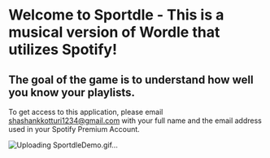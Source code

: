 # Welcome to Sportdle - This is a musical version of Wordle that utilizes Spotify!
## The goal of the game is to understand how well you know your playlists.
To get access to this application, please email shashankkotturi1234@gmail.com with your full name and the email address used in your Spotify Premium Account.

![Uploading SportdleDemo.gif…]()
